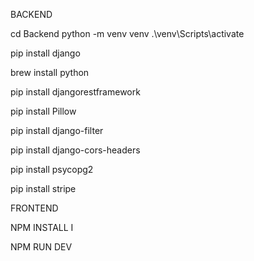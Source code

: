 BACKEND 

cd Backend
python -m venv venv
.\venv\Scripts\activate


pip install django

brew install python

pip install djangorestframework

pip install Pillow

pip install django-filter

pip install django-cors-headers

pip install psycopg2

pip install stripe

FRONTEND 


NPM INSTALL I


NPM RUN DEV
